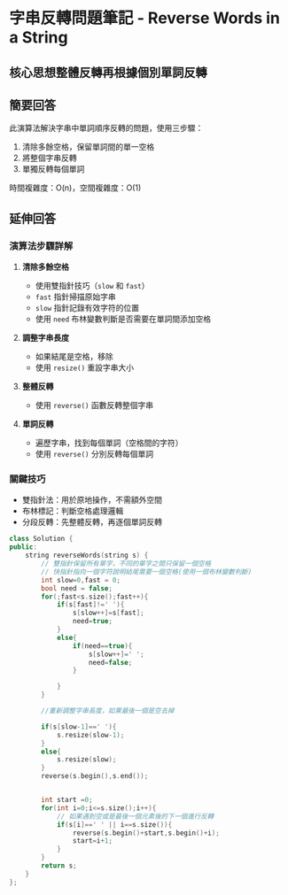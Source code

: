 # 字串反轉問題筆記 - Reverse Words in a String
## 核心思想整體反轉再根據個別單詞反轉

## 簡要回答
此演算法解決字串中單詞順序反轉的問題，使用三步驟：
1. 清除多餘空格，保留單詞間的單一空格
2. 將整個字串反轉
3. 單獨反轉每個單詞

時間複雜度：O(n)，空間複雜度：O(1)

## 延伸回答
### 演算法步驟詳解
1. **清除多餘空格**
   - 使用雙指針技巧（`slow` 和 `fast`）
   - `fast` 指針掃描原始字串
   - `slow` 指針記錄有效字符的位置
   - 使用 `need` 布林變數判斷是否需要在單詞間添加空格

2. **調整字串長度**
   - 如果結尾是空格，移除
   - 使用 `resize()` 重設字串大小

3. **整體反轉**
   - 使用 `reverse()` 函數反轉整個字串

4. **單詞反轉**
   - 遍歷字串，找到每個單詞（空格間的字符）
   - 使用 `reverse()` 分別反轉每個單詞

### 關鍵技巧
- 雙指針法：用於原地操作，不需額外空間
- 布林標記：判斷空格處理邏輯
- 分段反轉：先整體反轉，再逐個單詞反轉

```cpp
class Solution {
public:
    string reverseWords(string s) {
        // 雙指針保留所有單字，不同的單字之間只保留一個空格
        // 快指針指向一個字符說明結尾需要一個空格(使用一個布林變數判斷)
        int slow=0,fast = 0;
        bool need = false;
        for(;fast<s.size();fast++){
            if(s[fast]!=' '){
                s[slow++]=s[fast];
                need=true;
            }
            else{
                if(need==true){
                    s[slow++]=' ';
                    need=false;
                }

            }
        }

        //重新調整字串長度，如果最後一個是空去掉

        if(s[slow-1]==' '){
            s.resize(slow-1);
        }
        else{
            s.resize(slow);
        }
        reverse(s.begin(),s.end());


        int start =0;
        for(int i=0;i<=s.size();i++){
            // 如果遇到空或是最後一個元素後的下一個進行反轉
            if(s[i]==' ' || i==s.size()){
                reverse(s.begin()+start,s.begin()+i);
                start=i+1;
            }
        }
        return s;
    }
};
```
